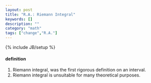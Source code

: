 ```yaml
---
layout: post
title: "R.A.: Riemann Integral"
keywords: []
description: ""
category: "math"
tags: ["change","R.A."]
---
```

{% include JB/setup %}

#### definition
1. Riemann integral, was the first rigorous definition on an interval.
2. Riemann integral is unsuitable for many theoretical purposes.

